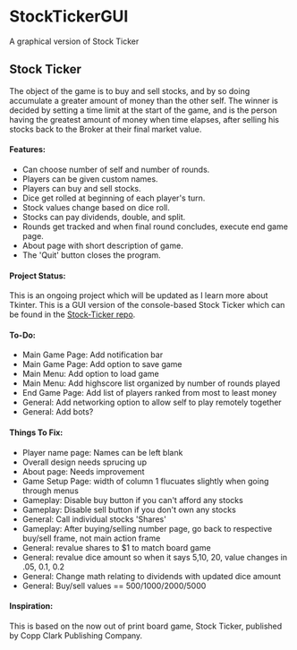 # StockTickerGUI
A graphical version of Stock Ticker

## Stock Ticker

The object of the game is to buy and sell stocks, and by so doing accumulate a greater amount of money than the other self. The winner is decided by setting a time limit at the start of the game, and is the person having the greatest amount of money when time elapses, after selling his stocks back to the Broker at their final market value.

#### Features:

* Can choose number of self and number of rounds.
* Players can be given custom names.
* Players can buy and sell stocks.
* Dice get rolled at beginning of each player's turn.
* Stock values change based on dice roll.
* Stocks can pay dividends, double, and split.
* Rounds get tracked and when final round concludes, execute end game page.
* About page with short description of game.
* The 'Quit' button closes the program.

#### Project Status:

This is an ongoing project which will be updated as I learn more about Tkinter.
This is a GUI version of the console-based Stock Ticker which can be found in the [Stock-Ticker repo](https://github.com/ZacharyKeatings/Stock-Ticker).

#### To-Do:

* Main Game Page: Add notification bar
* Main Game Page: Add option to save game
* Main Menu: Add option to load game
* Main Menu: Add highscore list organized by number of rounds played
* End Game Page: Add list of players ranked from most to least money
* General: Add networking option to allow self to play remotely together
* General: Add bots?

#### Things To Fix:

* Player name page: Names can be left blank
* Overall design needs sprucing up
* About page: Needs improvement
* Game Setup Page: width of column 1 flucuates slightly when going through menus
* Gameplay: Disable buy button if you can't afford any stocks
* Gameplay: Disable sell button if you don't own any stocks
* General: Call individual stocks 'Shares'
* Gameplay: After buying/selling number page, go back to respective buy/sell frame, not main action frame
* General: revalue shares to $1 to match board game
* General: revalue dice amount so when it says 5,10, 20, value changes in .05, 0.1, 0.2
* General: Change math relating to dividends with updated dice amount
* General: Buy/sell values == 500/1000/2000/5000

#### Inspiration:

This is based on the now out of print board game, Stock Ticker, published by Copp Clark Publishing Company.
